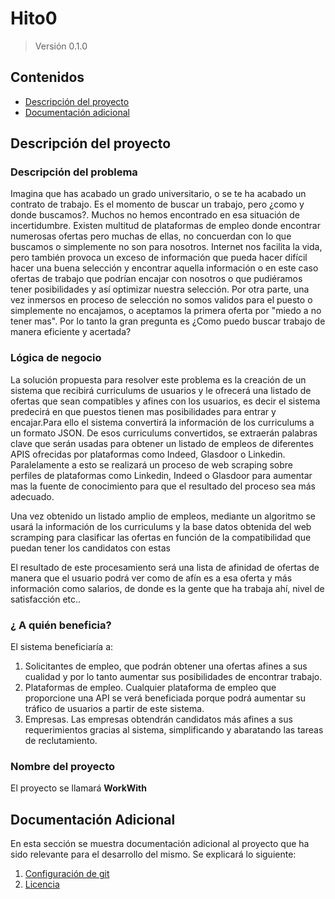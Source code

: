 # Hito0
>Versión 0.1.0
## Contenidos

* [Descripción del proyecto](#item1)
* [Documentación adicional](#Additional)


<a name="item1"></a>
## Descripción del proyecto

### Descripción del problema

Imagina que has acabado un grado universitario, o se te ha acabado un contrato de trabajo. Es el momento de buscar un trabajo, pero ¿como y donde buscamos?. Muchos no hemos encontrado en esa situación de incertidumbre. Existen multitud de plataformas de empleo donde encontrar numerosas ofertas pero muchas de ellas, no concuerdan con lo que buscamos o simplemente no son para nosotros. Internet nos facilita la vida, pero también provoca un exceso de información que pueda hacer difícil hacer una buena selección y encontrar aquella información o en este caso ofertas de trabajo que podrían encajar con nosotros o que pudiéramos tener posibilidades y así optimizar nuestra selección.
Por otra parte, una vez inmersos en proceso de selección no somos validos para el puesto o simplemente no encajamos, o aceptamos la primera oferta por "miedo a no tener mas". Por lo tanto la gran pregunta es ¿Como puedo buscar trabajo de manera eficiente y acertada?

### Lógica de negocio

La solución propuesta para resolver este problema es la creación de un sistema que recibirá curriculums de usuarios y le ofrecerá una listado de ofertas que sean compatibles y afines con los usuarios, es decir el sistema predecirá en que puestos tienen mas posibilidades para entrar y encajar.Para ello el sistema convertirá la información de los curriculums a un formato  JSON. De esos curriculums convertidos, se extraerán palabras clave que serán usadas para obtener un listado de empleos de diferentes APIS ofrecidas por plataformas como Indeed, Glasdoor o Linkedin.
Paralelamente a esto se realizará un proceso de web scraping sobre perfiles de plataformas como Linkedin, Indeed o Glasdoor para aumentar mas la fuente de conocimiento para que el resultado del proceso sea más adecuado.  

Una vez obtenido un listado amplio de empleos, mediante un algoritmo  se usará la información de los curriculums y la base datos obtenida del web scramping para clasificar las ofertas en función de la compatibilidad que puedan tener los candidatos con estas

El resultado de este procesamiento será una lista de afinidad de ofertas de manera que el usuario podrá ver como de afín es a esa oferta y más información como salarios, de donde es la gente que ha trabaja ahí, nivel de satisfacción etc..

### ¿ A quién beneficia?

 El sistema beneficiaría a:

 1. Solicitantes de empleo, que podrán obtener una ofertas afines a sus cualidad y por lo tanto aumentar sus posibilidades de encontrar trabajo.
 2. Plataformas de empleo. Cualquier plataforma de empleo que proporcione una API se verá beneficiada porque podrá aumentar su tráfico de usuarios a partir de este sistema.
 3. Empresas. Las empresas obtendrán candidatos más afines a sus requerimientos gracias al sistema, simplificando y abaratando las tareas de reclutamiento.

### Nombre del proyecto

El proyecto se llamará **WorkWith**

<a name="Additional"></a>
## Documentación Adicional

En esta sección se muestra documentación adicional al proyecto que ha sido relevante para el desarrollo del mismo. Se explicará lo siguiente:

1. [Configuración de git](/DOC/GitConfiguration.md)
2. [Licencia](/LICENSE)
